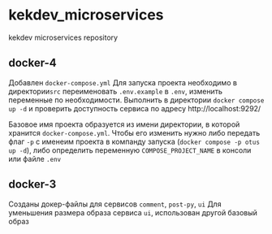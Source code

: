 # kekdev_microservices
kekdev microservices repository

## docker-4
Добавлен `docker-compose.yml`
Для запуска проекта необходимо в директории`src` переименовать `.env.example` в `.env`, изменить переменные по необходимости. Выполнить в директории `docker compose up -d` и проверить доступность сервиса по адресу http://localhost:9292/

Базовое имя проекта образуется из имени директории, в которой хранится `docker-compose.yml`. Чтобы его изменить нужно либо передать флаг `-p` с именеим проекта в компанду запуска (`docker compose -p otus up -d`), либо определить переменную `COMPOSE_PROJECT_NAME` в консоли или файле `.env`

## docker-3
Созданы докер-файлы для сервисов `comment`, `post-py`, `ui`
Для уменьшения размера образа сервиса `ui`, использован другой базовый образ
